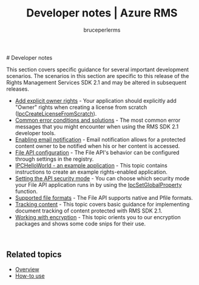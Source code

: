 ﻿---
# required metadata

title: Developer notes | Azure RMS
description: This topic covers specific guidance for several important development scenarios. 
keywords:
author: bruceperlerms
manager: mbaldwin
ms.date: 04/28/2016
ms.topic: article
ms.prod: azure
ms.service: rights-management
ms.technology: techgroup-identity
ms.assetid: 5A9F04FD-0FCD-482F-8671-36FE93B783B0
# optional metadata

#ROBOTS:
audience: developer
#ms.devlang:
ms.reviewer: shubhamp
ms.suite: ems
#ms.tgt_pltfrm:
#ms.custom:

---

﻿# Developer notes

This section covers specific guidance for several important development scenarios. The scenarios in this section are specific to this release of the Rights Management Services SDK 2.1 and may be altered in subsequent releases.

- [Add explicit owner rights](add-explicit-owner-rights.md) - Your application should explicitly add &quot;Owner&quot; rights when creating a license from scratch ([IpcCreateLicenseFromScratch](/rights-management/sdk/2.1/api/win/functions#msipc_ipccreatelicensefromscratch)).
- [Common error conditions and solutions](common-error-conditions-and-solutions.md) - The most common error messages that you might encounter when using the RMS SDK 2.1 developer tools.
- [Enabling email notification](how-to-enable-email-notification.md) - Email notification allows for a protected content owner to be notified when his or her content is accessed.
- [File API configuration](file-api-configuration.md) - The File API's behavior can be configured through settings in the registry.
- [IPCHelloWorld - an example application](how-to-build-your-first-application.md) - This topic contains instructions to create an example rights-enabled application.
- [Setting the API security mode](setting-the-api-security-mode-api-mode.md) - You can choose which security mode your File API application runs in by using the [IpcSetGlobalProperty](/rights-management/sdk/2.1/api/win/functions#msipc_ipcsetglobalproperty) function.
- [Supported file formats](supported-file-formats.md) - The File API supports native and Pfile formats.
- [Tracking content](tracking-content.md) - This topic covers basic guidance for implementing document tracking of content protected with RMS SDK 2.1.
- [Working with encryption](working-with-encryption.md) - This topic orients you to our encryption packages and shows some code snips for their use.

 

## Related topics ##
* [Overview](ad-rms-overview.md)
* [How-to use](how-to-use-msipc.md)
 

 
